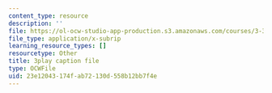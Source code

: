 ```yaml
---
content_type: resource
description: ''
file: https://ol-ocw-studio-app-production.s3.amazonaws.com/courses/3-320-atomistic-computer-modeling-of-materials-sma-5107-spring-2005/23e12043174fab72130d558b12bb7f4e_kHdqdTe7G44.srt
file_type: application/x-subrip
learning_resource_types: []
resourcetype: Other
title: 3play caption file
type: OCWFile
uid: 23e12043-174f-ab72-130d-558b12bb7f4e
---
```


